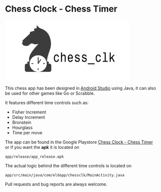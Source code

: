 # Chess Clock - Chess Timer

<img src="/img/banner.png" width="410"/>

This chess app has been designed in [Android Studio](https://developer.android.com/studio) using Java, it can also be used for other games like Go or Scrabble.

It features different time controls such as:
* Fisher Increment
* Delay Increment
* Bronstein
* Hourglass
* Time per move

The app can be found in the Google Playstore [Chess Clock - Chess Timer](https://play.google.com/store/apps/details?id=krishna.chess.clock) or if you want the **apk** it is located on
```
app/release/app_release.apk
```

The actual logic behind the different time controls is located on
```
app/src/main/java/com/eldopp/chessclk/MainActivity.java
```

Pull requests and bug reports are always welcome.
